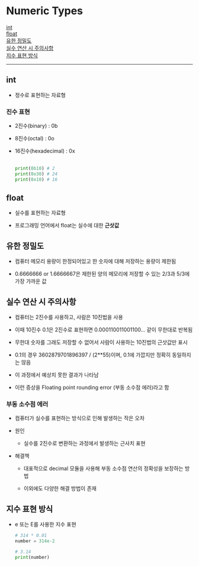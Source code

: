 # Numeric Types

[int](#int)   
[float](#float)   
[유한 정밀도](#유한-정밀도)   
[실수 연산 시 주의사항](#실수-연산-시-주의사항)   
[지수 표현 방식](#지수-표현-방식)   

---
## int
- 정수로 표현하는 자료형

### 진수 표현
- 2진수(binary) : 0b

- 8진수(octal) : 0o

- 16진수(hexadecimal) : 0x   
  <br />
    ```python
    print(0b10) # 2
    print(0o30) # 24
    print(0x10) # 16

## float
- 실수를 표현하는 자료형

- 프로그래밍 언어에서 float는 실수에 대한 **근삿값**

## 유한 정밀도
- 컴퓨터 메모리 용량이 한정되어있고 한 숫자에 대해 저장하는 용량이 제한됨

- 0.6666666 or 1.6666667은 제한된 양의 메모리에 저장할 수 있는 2/3과 5/3에 가장 가까운 값

## 실수 연산 시 주의사항
- 컴퓨터는 2진수를 사용하고, 사람은 10진법을 사용

- 이때 10진수 0.1은 2진수로 표현하면 0.000110011001100... 같이 무한대로 반복됨

- 무한대 숫자를 그래도 저장할 수 없어서 사람이 사용하는 10진법의 근삿값만 표시

- 0.1의 경우 3602879701896397 / (2**55)이며, 0.1에 가깝지만 정확히 동일하지는 않음

- 이 과정에서 예상치 못한 결과가 나타남

- 이런 증상을 Floating point rounding error (부동 소수점 에러)라고 함

### 부동 소수점 에러
- 컴퓨터가 실수를 표현하는 방식으로 인해 발생하는 작은 오차

- 원인
  - 실수를 2진수로 변환하는 과정에서 발생하는 근사치 표현

- 해결책
  - 대표적으로 decimal 모듈을 사용해 부동 소수점 연산의 정확성을 보장하는 방법
  
  - 이외에도 다양한 해결 방법이 존재

## 지수 표현 방식
- e 또는 E를 사용한 지수 표현
  ```python
  # 314 * 0.01
  number = 314e-2

  # 3.14
  print(number)
  ```